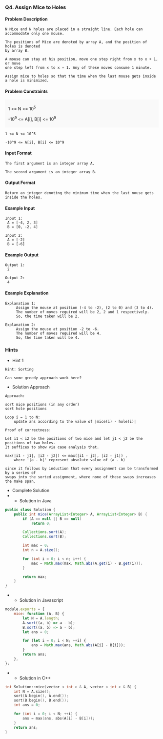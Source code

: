 ### Q4. Assign Mice to Holes
#### Problem Description
```text
N Mice and N holes are placed in a straight line. Each hole can accommodate only one mouse.

The positions of Mice are denoted by array A, and the position of holes is denoted 
by array B.

A mouse can stay at his position, move one step right from x to x + 1, or move 
one step left from x to x − 1. Any of these moves consume 1 minute.

Assign mice to holes so that the time when the last mouse gets inside a hole is minimized.
```
#### Problem Constraints
<div style="background-color: #f9f9f9; padding: 5px 10px;">
    <p>1 &lt;= N &lt;= 10<sup>5</sup></p>
    <p>-10<sup>9</sup> &lt;= A[i], B[i] &lt;= 10<sup>9</sup></p>
</div>

```text
1 <= N <= 10^5

-10^9 <= A[i], B[i] <= 10^9
```
#### Input Format
```text
The first argument is an integer array A.

The second argument is an integer array B.
```
#### Output Format
```text
Return an integer denoting the minimum time when the last nouse gets inside the holes.
```
#### Example Input
```text
Input 1:
 A = [-4, 2, 3]
 B = [0, -2, 4]

Input 2:
 A = [-2]
 B = [-6]
```
#### Example Output
```text
Output 1:
 2

Output 2:
 4
```
#### Example Explanation
```text
Explanation 1:
     Assign the mouse at position (-4 to -2), (2 to 0) and (3 to 4).
     The number of moves required will be 2, 2 and 1 respectively.
     So, the time taken will be 2.

Explanation 2:
     Assign the mouse at position -2 to -6.
     The number of moves required will be 4.
     So, the time taken will be 4.
```
### Hints
* Hint 1
```text
Hint: Sorting

Can some greedy approach work here?
```
* Solution Approach
```text
Approach:

sort mice positions (in any order)
sort hole positions 

Loop i = 1 to N:
    update ans according to the value of |mice(i) - hole(i)|

Proof of correctness:

Let i1 < i2 be the positions of two mice and let j1 < j2 be the positions of two holes.
It suffices to show via case analysis that.

max(|i1 - j1|, |i2 - j2|) <= max(|i1 - j2|, |i2 - j1|) , 
    where '|a - b|' represent absolute value of (a - b)

since it follows by induction that every assignment can be transformed by a series of 
swaps into the sorted assignment, where none of these swaps increases the make span.
```
* Complete Solution
* * Solution in Java
```java
public class Solution {
    public int mice(ArrayList<Integer> A, ArrayList<Integer> B) {
        if (A == null || B == null)
            return 0;

        Collections.sort(A);
        Collections.sort(B);

        int max = 0;
        int n = A.size();

        for (int i = 0; i < n; i++) {
            max = Math.max(max, Math.abs(A.get(i) - B.get(i)));
        }

        return max;
    }
}
```
* * Solution in Javascript
```javascript
module.exports = {
    mice: function (A, B) {
        let N = A.length;
        A.sort((a, b) => a - b);
        B.sort((a, b) => a - b);
        let ans = 0;

        for (let i = 0; i < N; ++i) {
            ans = Math.max(ans, Math.abs(A[i] - B[i]));
        }
        return ans;
    },
};
```
* * Solution in C++
```cpp
int Solution::mice(vector < int > & A, vector < int > & B) {
    int N = A.size();
    sort(A.begin(), A.end());
    sort(B.begin(), B.end());
    int ans = 0;

    for (int i = 0; i < N; ++i) {
        ans = max(ans, abs(A[i] - B[i]));
    }
    return ans;
}
```

